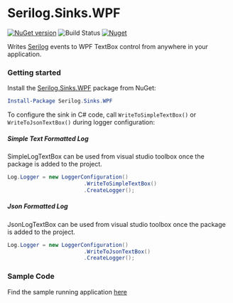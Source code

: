 # Serilog.Sinks.WPF

[![NuGet version](https://badge.fury.io/nu/Serilog.Sinks.WPF.png)](https://badge.fury.io/nu/Serilog.Sinks.WPF) ![Build Status](https://travis-ci.org/umairsyed613/Serilog.Sinks.WPF.svg?branch=master) [![Nuget](https://img.shields.io/nuget/dt/Serilog.Sinks.WPF)](https://www.nuget.org/packages/Serilog.Sinks.WPF)

Writes [Serilog](https://serilog.net) events to WPF TextBox control from anywhere in your application.

### Getting started

Install the [Serilog.Sinks.WPF](https://www.nuget.org/packages/Serilog.Sinks.WPF/) package from NuGet:

```powershell
Install-Package Serilog.Sinks.WPF
```

To configure the sink in C# code, call `WriteToSimpleTextBox()` or `WriteToJsonTextBox()` during logger configuration:

##### Simple Text Formatted Log

SimpleLogTextBox can be used from visual studio toolbox once the package is added to the project.

```csharp
Log.Logger = new LoggerConfiguration()
                        .WriteToSimpleTextBox()
                        .CreateLogger();
```

##### Json Formatted Log

JsonLogTextBox can be used from visual studio toolbox once the package is added to the project.

```csharp
Log.Logger = new LoggerConfiguration()
                        .WriteToJsonTextBox()
                        .CreateLogger();
```

### Sample Code

Find the sample running application [here](https://github.com/umairsyed613/Serilog.Sinks.WPF/tree/master/SampleApplication/)
